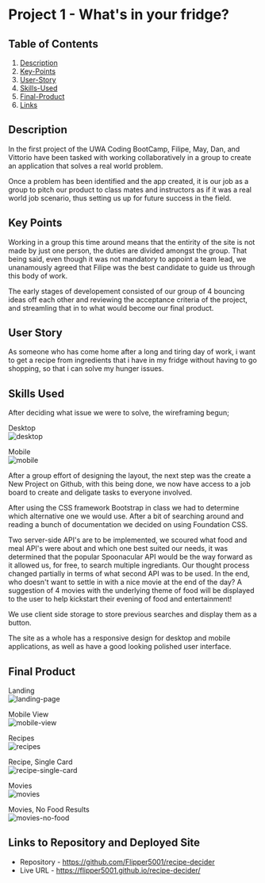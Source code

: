 # Project 1 - What's in your fridge?

## Table of Contents
1. [Description](#description)
2. [Key-Points](#key-points)
3. [User-Story](#user-story)
4. [Skills-Used](#skills-used)
5. [Final-Product](#final-product)
6. [Links](#links-to-repository-and-deployed-site)

## Description
In the first project of the UWA Coding BootCamp, Filipe, May, Dan, and Vittorio have been tasked with working collaboratively in a group to create an application that solves a real world problem.

Once a problem has been identified and the app created, it is our job as a group to pitch our product to class mates and instructors as if it was a real world job scenario, thus setting us up for future success in the field.

## Key Points
Working in a group this time around means that the entirity of the site is not made by just one person, the duties are divided amongst the group. That being said, even though it was not mandatory to appoint a team lead, we unanamously agreed that Filipe was the best candidate to guide us through this body of work.

The early stages of developement consisted of our group of 4 bouncing ideas off each other and reviewing the acceptance criteria of the project, and streamling that in to what would become our final product.

## User Story
As someone who has come home after a long and tiring day of work, i want to get a recipe from ingredients that i have in my fridge without having to go shopping, so that i can solve my hunger issues.

## Skills Used
After deciding what issue we were to solve, the wireframing begun;

Desktop<br>
![desktop](/assets/images/wireframe-desktop-readme.PNG)

Mobile<br>
![mobile](/assets/images/wireframe-mobile-readme.png)

After a group effort of designing the layout, the next step was the create a New Project on Github, with this being done, we now have access to a job board to create and deligate tasks to everyone involved.

After using the CSS framework Bootstrap in class we had to determine which alternative one we would use. After a bit of searching around and reading a bunch of documentation we decided on using Foundation CSS.

Two server-side API's are to be implemented, we scoured what food and meal API's were about and which one best suited our needs, it was determined that the popular Spoonacular API would be the way forward as it allowed us, for free, to search multiple ingrediants. Our thought process changed partially in terms of what second API was to be used. In the end, who doesn't want to settle in with a nice movie at the end of the day? A suggestion of 4 movies with the underlying theme of food will be displayed to the user to help kickstart their evening of food and entertainment!

We use client side storage to store previous searches and display them as a button.

The site as a whole has a responsive design for desktop and mobile applications, as well as have a good looking polished user interface.

## Final Product
Landing<br>
![landing-page](/assets/images/landing.png)

Mobile View<br>
![mobile-view](/assets/images/mobile.png)

Recipes<br>
![recipes](/assets/images/recipes.png)

Recipe, Single Card<br>
![recipe-single-card](/assets/images/recipe-single.png)

Movies<br>
![movies](/assets/images/movies.png)

Movies, No Food Results<br>
![movies-no-food](/assets/images/no-food-movies.png)

## Links to Repository and Deployed Site
- Repository - https://github.com/Flipper5001/recipe-decider
- Live URL - https://flipper5001.github.io/recipe-decider/
